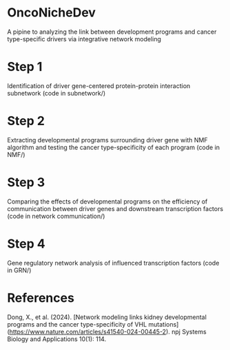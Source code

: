 # OncoNicheDev
A pipine to analyzing the link between development programs and cancer type-specific drivers via integrative network modeling

# Step 1
Identification of driver gene-centered protein-protein interaction subnetwork (code in subnetwork/)

# Step 2
Extracting developmental programs surrounding driver gene with NMF algorithm and testing the cancer type-specificity 
of each program (code in NMF/)

# Step 3
Comparing the effects of developmental programs on the efficiency of communication between driver genes and downstream transcription factors (code in network communication/)

# Step 4
Gene regulatory network analysis of influenced transcription factors (code in GRN/)

# References
Dong, X., et al. (2024). [Network modeling links kidney developmental programs and the cancer type-specificity of VHL mutations] (https://www.nature.com/articles/s41540-024-00445-2). npj Systems Biology and Applications 10(1): 114.


